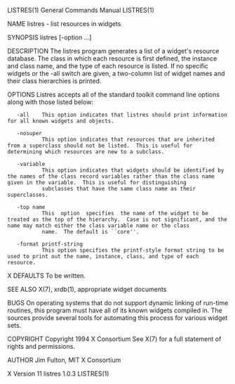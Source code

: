 LISTRES(1)                                                                              General Commands Manual                                                                             LISTRES(1)

NAME
       listres - list resources in widgets

SYNOPSIS
       listres [-option ...]

DESCRIPTION
       The listres program generates a list of a widget's resource database.  The class in which each resource is first defined, the instance and class name, and the type of each resource is listed.
       If no specific widgets or the -all switch are given, a two-column list of widget names and their class hierarchies is printed.

OPTIONS
       Listres accepts all of the standard toolkit command line options along with those listed below:

       -all    This option indicates that listres should print information for all known widgets and objects.

       -nosuper
               This option indicates that resources that are inherited from a superclass should not be listed.  This is useful for determining which resources are new to a subclass.

       -variable
               This option indicates that widgets should be identified by the names of the class record variables rather than the class name given in the variable.  This is useful for distinguishing
               subclasses that have the same class name as their superclasses.

       -top name
               This  option  specifies  the name of the widget to be treated as the top of the hierarchy.  Case is not significant, and the name may match either the class variable name or the class
               name.  The default is ``core''.

       -format printf-string
               This option specifies the printf-style format string to be used to print out the name, instance, class, and type of each resource.

X DEFAULTS
       To be written.

SEE ALSO
       X(7), xrdb(1), appropriate widget documents

BUGS
       On operating systems that do not support dynamic linking of run-time routines, this program must have all of its known widgets compiled in.  The sources provide several tools  for  automating
       this process for various widget sets.

COPYRIGHT
       Copyright 1994 X Consortium
       See X(7) for a full statement of rights and permissions.

AUTHOR
       Jim Fulton, MIT X Consortium

X Version 11                                                                                 listres 1.0.3                                                                                  LISTRES(1)
